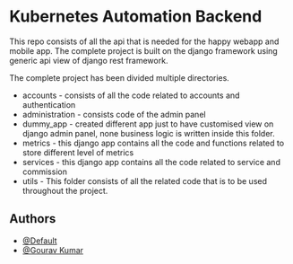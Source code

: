 # Kubernetes Automation Backend

This repo consists of all the api that is needed for the happy webapp and mobile app.
The complete project is built on the django framework using generic api view of django rest framework.

The complete project has been divided multiple directories.

- accounts - consists of all the code related to accounts and authentication
- administration - consists code of the admin panel
- dummy_app - created different app just to have customised view on django admin panel, none business logic is written inside this folder.
- metrics - this django app contains all the code and functions related to store different level of metrics
- services - this django app contains all the code related to service and commission
- utils - This folder consists of all the related code that is to be used throughout the project.

## Authors

- [@Default](https://www.getdefault.in/)
- [@Gourav Kumar](https://www.linkedin.com/in/gourav-kumar-1251211a3/)

